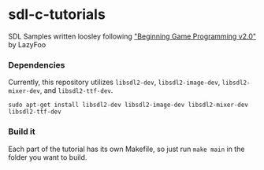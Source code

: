 # sdl-c-tutorials
SDL Samples written loosley following ["Beginning Game Programming v2.0"](http://lazyfoo.net/tutorials/SDL/index.php) by LazyFoo

### Dependencies
Currently, this repository utilizes `libsdl2-dev`, `libsdl2-image-dev`, `libsdl2-mixer-dev`, and `libsdl2-ttf-dev`.

`sudo apt-get install libsdl2-dev libsdl2-image-dev libsdl2-mixer-dev libsdl2-ttf-dev`

### Build it
Each part of the tutorial has its own Makefile, so just run `make main` in the folder you want to build.
